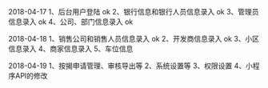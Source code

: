 2018-04-17
1、后台用户登陆     ok
2、银行信息和银行人员信息录入   ok
3、管理员信息录入   ok
4、公司、部门信息录入   ok

2018-04-18
1、销售公司和销售人员信息录入   ok
2、开发商信息录入    ok
3、小区信息录入
4、商家信息录入
5、车位信息

2018-04-19
1、按揭申请管理、审核导出等
2、系统设置等
3、权限设置
4、小程序API的修改
